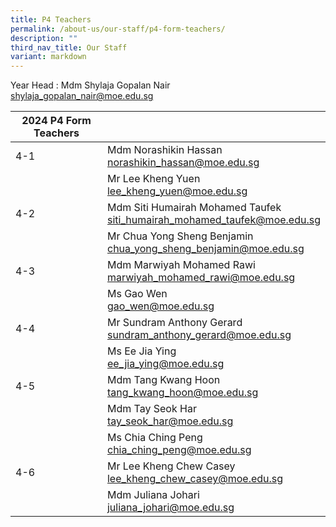 ```yaml
---
title: P4 Teachers
permalink: /about-us/our-staff/p4-form-teachers/
description: ""
third_nav_title: Our Staff
variant: markdown
---
```

Year Head : Mdm Shylaja Gopalan Nair
<br>
shylaja_gopalan_nair@moe.edu.sg
<br>



| 2024 P4 Form Teachers |  |
| -------- | -------- |
| 4-1  | Mdm Norashikin Hassan <br> norashikin_hassan@moe.edu.sg    |     |
|     | Mr Lee Kheng Yuen    <br>  lee_kheng_yuen@moe.edu.sg  |    |
| 4-2    | Mdm Siti Humairah Mohamed Taufek  <br> siti_humairah_mohamed_taufek@moe.edu.sg  |     |
|     | Mr Chua Yong Sheng Benjamin  <br> chua_yong_sheng_benjamin@moe.edu.sg    |    |
| 4-3   | Mdm Marwiyah Mohamed Rawi  <br> marwiyah_mohamed_rawi@moe.edu.sg     |    |
|      | Ms Gao Wen    <br> gao_wen@moe.edu.sg   |    |
| 4-4   | Mr Sundram Anthony Gerard    <br>  sundram_anthony_gerard@moe.edu.sg   |   |
|     | Ms Ee Jia Ying  <br>  ee_jia_ying@moe.edu.sg  |     |
| 4-5    | Mdm Tang Kwang Hoon    <br> tang_kwang_hoon@moe.edu.sg    |      |
|     | Mdm Tay Seok Har        <br>  tay_seok_har@moe.edu.sg  |     |
|     | Ms Chia Ching Peng      <br>  chia_ching_peng@moe.edu.sg   |     |
| 4-6    | Mr Lee Kheng Chew Casey    <br> lee_kheng_chew_casey@moe.edu.sg    |      |
|     | Mdm Juliana Johari   <br>  juliana_johari@moe.edu.sg  |     |